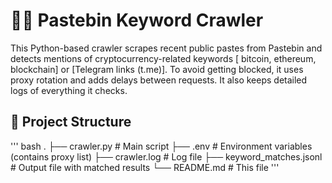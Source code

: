 # 🕵️‍♂️ Pastebin Keyword Crawler
This Python-based crawler scrapes recent public pastes from Pastebin and detects mentions of cryptocurrency-related keywords [ bitcoin, ethereum, blockchain] or [Telegram links (t.me)].
To avoid getting blocked, it uses proxy rotation and adds delays between requests. It also keeps detailed logs of everything it checks.


## 📁 Project Structure
''' bash
.
├── crawler.py             # Main script
├── .env                   # Environment variables (contains proxy list)
├── crawler.log            # Log file
├── keyword_matches.jsonl  # Output file with matched results
└── README.md              # This file
'''


